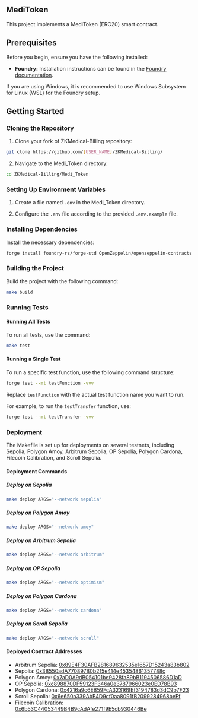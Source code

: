 ## MediToken

This project implements a MediToken (ERC20) smart contract.

## Prerequisites

Before you begin, ensure you have the following installed:

* **Foundry:** Installation instructions can be found in the [Foundry documentation](https://book.getfoundry.sh/getting-started/installation).

If you are using Windows, it is recommended to use Windows Subsystem for Linux (WSL) for the Foundry setup.

## Getting Started

### Cloning the Repository

1. Clone your fork of ZKMedical-Billing repository:

```bash
git clone https://github.com/[USER_NAME]/ZKMedical-Billing/
```

2. Navigate to the Medi_Token directory:

```bash
cd ZKMedical-Billing/Medi_Token
```

### Setting Up Environment Variables

1. Create a file named `.env` in the Medi_Token directory.

2. Configure the `.env` file according to the provided `.env.example` file.

### Installing Dependencies

Install the necessary dependencies:

```bash
forge install foundry-rs/forge-std OpenZeppelin/openzeppelin-contracts --no-commit
```

### Building the Project

Build the project with the following command:

```bash
make build
```

### Running Tests

#### Running All Tests

To run all tests, use the command:

```bash
make test
```

#### Running a Single Test

To run a specific test function, use the following command structure:

```bash
forge test --mt testFunction -vvv
```

Replace `testFunction` with the actual test function name you want to run.

For example, to run the `testTransfer` function, use:

```bash
forge test --mt testTransfer -vvv
```

### Deployment

The Makefile is set up for deployments on several testnets, including Sepolia, Polygon Amoy, Arbitrum Sepolia, OP Sepolia, Polygon Cardona, Filecoin Calibration, and Scroll Sepolia.

#### Deployment Commands

##### Deploy on Sepolia

```bash
make deploy ARGS="--network sepolia"
```

##### Deploy on Polygon Amoy

```bash
make deploy ARGS="--network amoy"
```

##### Deploy on Arbitrum Sepolia

```bash
make deploy ARGS="--network arbitrum"
```

##### Deploy on OP Sepolia

```bash
make deploy ARGS="--network optimism"
```

##### Deploy on Polygon Cardona

```bash
make deploy ARGS="--network cardona"
```

##### Deploy on Scroll Sepolia

```bash
make deploy ARGS="--network scroll"
```

#### Deployed Contract Addresses

* Arbitrum Sepolia: [0x89E4F30AFB281689632535e1657D15243a83b802](https://sepolia.arbiscan.io/token/0x89E4F30AFB281689632535e1657D15243a83b802)
* Sepolia: [0x3B550adA770897B0b215e414e45354861357788c](https://sepolia.etherscan.io/token/0x3B550adA770897B0b215e414e45354861357788c)
* Polygon Amoy: [0x7aD0A9dB054101be9428fa89bB1194506586D1aD](https://amoy.polygonscan.com/token/0x7aD0A9dB054101be9428fa89bB1194506586D1aD)
* OP Sepolia: [0xc898870DF59123F346a0e3787966023e0ED78B93](https://sepolia-optimism.etherscan.io/token/0xc898870DF59123F346a0e3787966023e0ED78B93)
* Polygon Cardona: [0x4216a9c6EB59FcA323169Ef3194783d3dC9b7F23](https://cardona-zkevm.polygonscan.com/address/0x4216a9c6EB59FcA323169Ef3194783d3dC9b7F23)
* Scroll Sepolia: [0x6e650a339AbE4D9cf0aa8091fB2099284968beFf](https://sepolia.scrollscan.com/address/0x6e650a339AbE4D9cf0aa8091fB2099284968beFf)
* Filecoin Calibration: [0x6b53C44053449B4B9cAdAfe271f9E5cb930446Be](https://calibration.filfox.info/en/address/0x6b53C44053449B4B9cAdAfe271f9E5cb930446Be)
